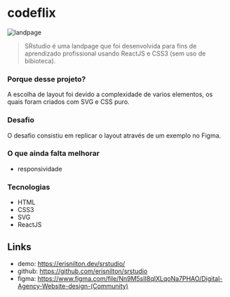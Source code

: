 
# codeflix

![landpage](src/asserts/img/landpage.png)

> SRstudio é uma landpage que foi desenvolvida para fins de aprendizado profissional usando ReactJS e CSS3 (sem uso de bibioteca).

### Porque desse projeto?

A escolha de layout foi devido a complexidade de varios elementos, os quais foram criados com SVG e CSS puro.

### Desafio

O desafio consistiu em replicar o layout através de um exemplo no Figma.

### O que ainda falta melhorar

- responsividade

### Tecnologias

- HTML
- CSS3
- SVG
- ReactJS

## Links

- demo: https://erisnilton.dev/srstudio/
- github: https://github.com/erisnilton/srstudio
- figma: https://www.figma.com/file/Nn9M5sII8qIXLqoNa7PHAO/Digital-Agency-Website-design-(Community)
